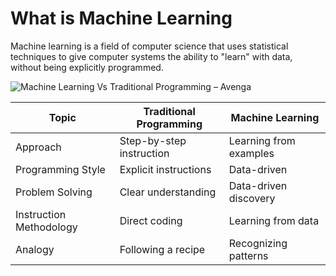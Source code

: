 

#  What is Machine Learning
Machine learning is a field of computer science that
uses statistical techniques to give computer systems
the ability to "learn" with data, without being
explicitly programmed.

![Machine Learning Vs Traditional Programming – Avenga](https://www.avenga.com/wp-content/uploads/2021/12/image4-1.png)

| **Topic**                   | **Traditional Programming** | **Machine Learning**     |
|--------------------------|-------------------------|-----------------------|
| Approach                 | Step-by-step instruction | Learning from examples|
| Programming Style        | Explicit instructions   | Data-driven           |
| Problem Solving          | Clear understanding     | Data-driven discovery|
| Instruction Methodology  | Direct coding           | Learning from data    |
| Analogy                  | Following a recipe      | Recognizing patterns |

